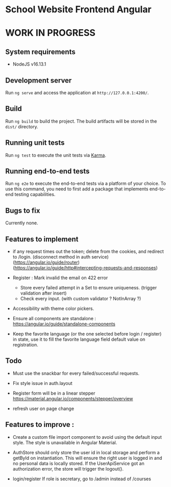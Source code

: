 # School Website Frontend Angular

# WORK IN PROGRESS

## System requirements
- NodeJS v16.13.1

## Development server
Run `ng serve` and access the application at `http://127.0.0.1:4200/`.

## Build
Run `ng build` to build the project. The build artifacts will be stored in the `dist/` directory.

## Running unit tests

Run `ng test` to execute the unit tests via [Karma](https://karma-runner.github.io).

## Running end-to-end tests

Run `ng e2e` to execute the end-to-end tests via a platform of your choice. To use this command, you need to first add a package that implements end-to-end testing capabilities.

## Bugs to fix
Currently none.

## Features to implement
- if any request times out the token; delete from the cookies, and redirect to /login. (disconnect method in auth service) (https://angular.io/guide/router) (https://angular.io/guide/http#intercepting-requests-and-responses)

- Register : Mark invalid the email on 422 error
  - Store every failed attempt in a Set to ensure uniqueness. (trigger validation after insert)
  - Check every input. (with custom validator ? NotInArray ?)

- Accessibility with theme color pickers.
- Ensure all components are standalone : https://angular.io/guide/standalone-components

- Keep the favorite language (or the one selected before login / register) in state, use it to fill the favorite language field default value on registration.



## Todo
- Must use the snackbar for every failed/successful requests.

- Fix style issue in auth.layout
- Register form will be in a linear stepper https://material.angular.io/components/stepper/overview

- refresh user on page change

## Features to improve :
- Create a custom file import component to avoid using the default input style. The style is unavailable in Angular Material.
- AuthStore should only store the user id in local storage and perform a getById on instantiation. This will ensure the right user is logged in and no personal data is locally stored. If the UserApiService got an authorization error, the store will trigger the logout().

- login/register If role is secretary, go to /admin instead of /courses
